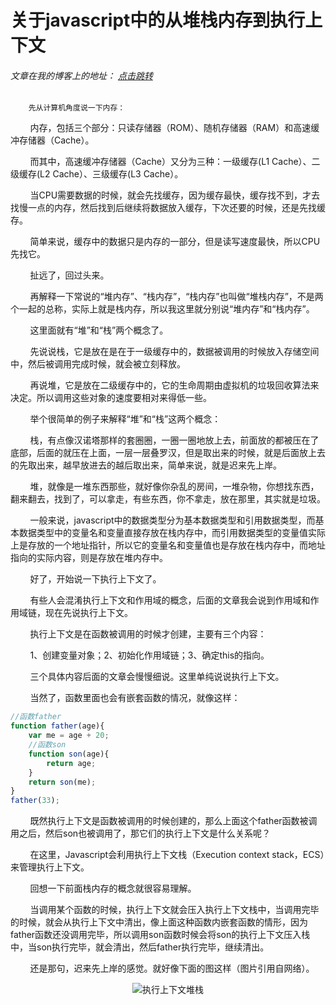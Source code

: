 # 关于javascript中的从堆栈内存到执行上下文
###### 文章在我的博客上的地址： [点击跳转](http://www.ershing.cn/javascriptcontext/ "点击我")

        先从计算机角度说一下内存：

        内存，包括三个部分：只读存储器（ROM）、随机存储器（RAM）和高速缓冲存储器（Cache）。

        而其中，高速缓冲存储器（Cache）又分为三种：一级缓存(L1 Cache）、二级缓存(L2 Cache）、三级缓存(L3 Cache）。

        当CPU需要数据的时候，就会先找缓存，因为缓存最快，缓存找不到，才去找慢一点的内存，然后找到后继续将数据放入缓存，下次还要的时候，还是先找缓存。

        简单来说，缓存中的数据只是内存的一部分，但是读写速度最快，所以CPU先找它。

        扯远了，回过头来。

        再解释一下常说的“堆内存”、“栈内存”，“栈内存”也叫做“堆栈内存”，不是两个一起的总称，实际上就是栈内存，所以我这里就分别说“堆内存”和“栈内存”。

        这里面就有“堆”和“栈”两个概念了。

        先说说栈，它是放在是在于一级缓存中的，数据被调用的时候放入存储空间中，然后被调用完成时候，就会被立刻释放。

        再说堆，它是放在二级缓存中的，它的生命周期由虚拟机的垃圾回收算法来决定。所以调用这些对象的速度要相对来得低一些。

        举个很简单的例子来解释“堆”和“栈”这两个概念：

        栈，有点像汉诺塔那样的套圈圈，一圈一圈地放上去，前面放的都被压在了底部，后面的就压在上面，一层一层叠罗汉，但是取出来的时候，就是后面放上去的先取出来，越早放进去的越后取出来，简单来说，就是迟来先上岸。

        堆，就像是一堆东西那些，就好像你杂乱的房间，一堆杂物，你想找东西，翻来翻去，找到了，可以拿走，有些东西，你不拿走，放在那里，其实就是垃圾。

        一般来说，javascript中的数据类型分为基本数据类型和引用数据类型，而基本数据类型中的变量名和变量直接存放在栈内存中，而引用数据类型的变量值实际上是存放的一个地址指针，所以它的变量名和变量值也是存放在栈内存中，而地址指向的实际内容，则是存放在堆内存中。

        好了，开始说一下执行上下文了。

        有些人会混淆执行上下文和作用域的概念，后面的文章我会说到作用域和作用域链，现在先说执行上下文。

        执行上下文是在函数被调用的时候才创建，主要有三个内容：

        1、创建变量对象；2、初始化作用域链；3、确定this的指向。

        三个具体内容后面的文章会慢慢细说。这里单纯说说执行上下文。

        当然了，函数里面也会有嵌套函数的情况，就像这样：
```javascript
//函数father
function father(age){
    var me = age + 20;
    //函数son
    function son(age){
        return age;
    }
    return son(me);
}
father(33);
```
        既然执行上下文是函数被调用的时候创建的，那么上面这个father函数被调用之后，然后son也被调用了，那它们的执行上下文是什么关系呢？

        在这里，Javascript会利用执行上下文栈（Execution context stack，ECS）来管理执行上下文。

        回想一下前面栈内存的概念就很容易理解。

        当调用某个函数的时候，执行上下文就会压入执行上下文栈中，当调用完毕的时候，就会从执行上下文中清出，像上面这种函数内嵌套函数的情形，因为father函数还没调用完毕，所以调用son函数时候会将son的执行上下文压入栈中，当son执行完毕，就会清出，然后father执行完毕，继续清出。

        还是那句，迟来先上岸的感觉。就好像下面的图这样（图片引用自网络）。
        <div align=center><img src="http://davidshariff.com/blog/wp-content/uploads/2012/06/es1.gif" alt="执行上下文堆栈" /></div>
